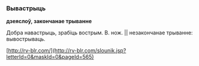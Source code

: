 ### Вывастрыць
**дзеяслоў, закончанае трыванне**

Добра навастрыць, зрабіць вострым. В. нож. || незакончанае трыванне: вывострываць.

<a rel="author">[http://rv-blr.com/](http://rv-blr.com/slounik.jsp?letterId=0&maskId=0&pageId=565)</a>
